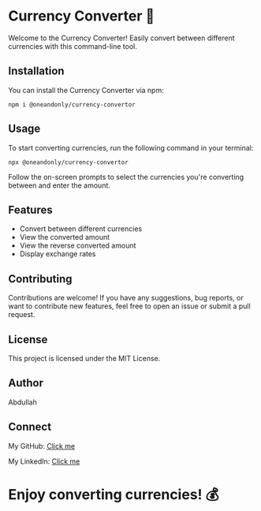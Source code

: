 
# Currency Converter 💱

Welcome to the Currency Converter! Easily convert between different currencies with this command-line tool.

## Installation

You can install the Currency Converter via npm:

    npm i @oneandonly/currency-convertor

## Usage
To start converting currencies, run the following command in your terminal:

    npx @oneandonly/currency-convertor

Follow the on-screen prompts to select the currencies you're converting between and enter the amount.

## Features
- Convert between different currencies
- View the converted amount
- View the reverse converted amount
- Display exchange rates

## Contributing
Contributions are welcome! If you have any suggestions, bug reports, or want to contribute new features, feel free to open an issue or submit a pull request.

## License
This project is licensed under the MIT License.

## Author
Abdullah

## Connect
My GitHub: [Click me](https://github.com/One-andOnly?tab=repositories)


My LinkedIn: [Click me](https://www.linkedin.com/in/abdullah-muhammad-jawed-60b27a282)

# Enjoy converting currencies! 💰
